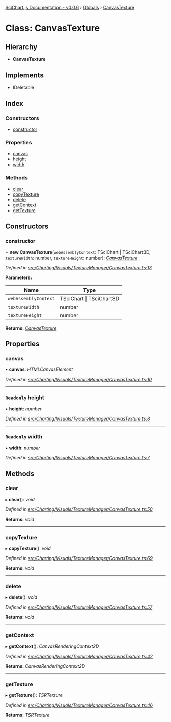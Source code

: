 [SciChart.js Documentation - v0.0.6](../README.md) › [Globals](../globals.md) › [CanvasTexture](canvastexture.md)

# Class: CanvasTexture

## Hierarchy

* **CanvasTexture**

## Implements

* IDeletable

## Index

### Constructors

* [constructor](canvastexture.md#constructor)

### Properties

* [canvas](canvastexture.md#canvas)
* [height](canvastexture.md#readonly-height)
* [width](canvastexture.md#readonly-width)

### Methods

* [clear](canvastexture.md#clear)
* [copyTexture](canvastexture.md#copytexture)
* [delete](canvastexture.md#delete)
* [getContext](canvastexture.md#getcontext)
* [getTexture](canvastexture.md#gettexture)

## Constructors

###  constructor

\+ **new CanvasTexture**(`webAssemblyContext`: TSciChart | TSciChart3D, `textureWidth`: number, `textureHeight`: number): *[CanvasTexture](canvastexture.md)*

*Defined in [src/Charting/Visuals/TextureManager/CanvasTexture.ts:13](https://github.com/ABTSoftware/SciChart.Dev/blob/46671d21ce/Web/src/SciChart/src/Charting/Visuals/TextureManager/CanvasTexture.ts#L13)*

**Parameters:**

Name | Type |
------ | ------ |
`webAssemblyContext` | TSciChart &#124; TSciChart3D |
`textureWidth` | number |
`textureHeight` | number |

**Returns:** *[CanvasTexture](canvastexture.md)*

## Properties

###  canvas

• **canvas**: *HTMLCanvasElement*

*Defined in [src/Charting/Visuals/TextureManager/CanvasTexture.ts:10](https://github.com/ABTSoftware/SciChart.Dev/blob/46671d21ce/Web/src/SciChart/src/Charting/Visuals/TextureManager/CanvasTexture.ts#L10)*

___

### `Readonly` height

• **height**: *number*

*Defined in [src/Charting/Visuals/TextureManager/CanvasTexture.ts:8](https://github.com/ABTSoftware/SciChart.Dev/blob/46671d21ce/Web/src/SciChart/src/Charting/Visuals/TextureManager/CanvasTexture.ts#L8)*

___

### `Readonly` width

• **width**: *number*

*Defined in [src/Charting/Visuals/TextureManager/CanvasTexture.ts:7](https://github.com/ABTSoftware/SciChart.Dev/blob/46671d21ce/Web/src/SciChart/src/Charting/Visuals/TextureManager/CanvasTexture.ts#L7)*

## Methods

###  clear

▸ **clear**(): *void*

*Defined in [src/Charting/Visuals/TextureManager/CanvasTexture.ts:50](https://github.com/ABTSoftware/SciChart.Dev/blob/46671d21ce/Web/src/SciChart/src/Charting/Visuals/TextureManager/CanvasTexture.ts#L50)*

**Returns:** *void*

___

###  copyTexture

▸ **copyTexture**(): *void*

*Defined in [src/Charting/Visuals/TextureManager/CanvasTexture.ts:69](https://github.com/ABTSoftware/SciChart.Dev/blob/46671d21ce/Web/src/SciChart/src/Charting/Visuals/TextureManager/CanvasTexture.ts#L69)*

**Returns:** *void*

___

###  delete

▸ **delete**(): *void*

*Defined in [src/Charting/Visuals/TextureManager/CanvasTexture.ts:57](https://github.com/ABTSoftware/SciChart.Dev/blob/46671d21ce/Web/src/SciChart/src/Charting/Visuals/TextureManager/CanvasTexture.ts#L57)*

**Returns:** *void*

___

###  getContext

▸ **getContext**(): *CanvasRenderingContext2D*

*Defined in [src/Charting/Visuals/TextureManager/CanvasTexture.ts:42](https://github.com/ABTSoftware/SciChart.Dev/blob/46671d21ce/Web/src/SciChart/src/Charting/Visuals/TextureManager/CanvasTexture.ts#L42)*

**Returns:** *CanvasRenderingContext2D*

___

###  getTexture

▸ **getTexture**(): *TSRTexture*

*Defined in [src/Charting/Visuals/TextureManager/CanvasTexture.ts:46](https://github.com/ABTSoftware/SciChart.Dev/blob/46671d21ce/Web/src/SciChart/src/Charting/Visuals/TextureManager/CanvasTexture.ts#L46)*

**Returns:** *TSRTexture*

